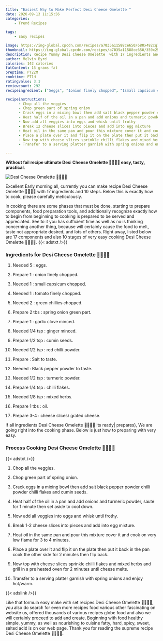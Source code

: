 ```yaml
---
title: "Easiest Way to Make Perfect Desi Cheese Omelette "
date: 2020-09-13 11:15:56
categories:
    - Trend Recipes
    
tags:
    - Easy recipes

image: https://img-global.cpcdn.com/recipes/a7035a11588ce650/680x482cq70/desi-cheese-omelette-🧀🍕🍳😋-recipe-main-photo.jpg
thumbnail: https://img-global.cpcdn.com/recipes/a7035a11588ce650/350x250cq70/desi-cheese-omelette-🧀🍕🍳😋-recipe-main-photo.jpg
description: Recipe Yummy Desi Cheese Omelette  with 17 ingredients and 10 stages of easy cooking.
author: Melvin Byrd
calories: 142 calories
fatContent: 15 grams fat
preptime: PT22M
cooktime: PT1H
ratingvalue: 3.1
reviewcount: 292
recipeingredient: ["5eggs", "1onion finely chopped", "1small capsicum chopped", "1tomato finely chopped", "2green chillies chopped", "2 tbsspring onion green part", "1garlic clove minced", "1/4 tspginger minced", "1/2 tspcumin seeds", "1/2 tspred chilli powder", "Salt to taste", "Black pepper powder to taste", "1/2 tspturmeric powder", "1/4 tspchilli flakes", "1/8 tspmixed herbs", "1 tbsoil", "3-4cheese slices grated cheese"]

recipeinstructions: 
      - Chop all the veggies 
      - Chop green part of spring onion 
      - Crack eggs in a mixing bowl then add salt black pepper powder chilli powder chilli flakes and cumin seeds 
      - Heat half of the oil in a pan and add onions and turmeric powder saute for 1 minute then set aside to cool down 
      - Now add all veggies into eggs and whisk until frothy 
      - Break 12 cheese slices into pieces and add into egg mixture 
      - Heat oil in the same pan and pour this mixture cover it and cook on very low flame for 3 to 4 minutes 
      - Place a plate over it and flip it on the plate then put it back in the pan cook the other side for 2 minutes then flip back 
      - Now top with cheese slices sprinkle chilli flakes and mixed herbs and grill in a pre heated oven for 2 minutes until cheese melts 
      - Transfer to a serving platter garnish with spring onions and enjoy hotwarm

---
```




**Without fail recipe ultimate Desi Cheese Omelette 🧀🍕🍳😋 easy, tasty, practical**. 


![Desi Cheese Omelette 🧀🍕🍳😋](https://img-global.cpcdn.com/recipes/a7035a11588ce650/680x482cq70/desi-cheese-omelette-🧀🍕🍳😋-recipe-main-photo.jpg "Desi Cheese Omelette 🧀🍕🍳😋")




Excellent Early morning all, currently you can make recipe Desi Cheese Omelette 🧀🍕🍳😋 with 17 ingredients and 10 steps. Below this is exactly how to cook, please carefully meticulously.

In cooking there are some phases that must be done, starting to prepare components, food preparation tools, and additionally recognize exactly how to begin from beginning to cooking is prepared to be served and appreciated. See to it you has sufficient time as well as no is thinking concerning another thing, because will certainly cause the food to melt, taste not appropriate desired, and lots of others. Right away, listed below are 17 components and also 10 stages of very easy cooking Desi Cheese Omelette 🧀🍕🍳😋.
{{< adstxt />}}

### Ingredients for Desi Cheese Omelette 🧀🍕🍳😋


1. Needed 5 : eggs.

1. Prepare 1 : onion finely chopped.

1. Needed 1 : small capsicum chopped.

1. Needed 1 : tomato finely chopped.

1. Needed 2 : green chillies chopped.

1. Prepare 2 tbs : spring onion green part.

1. Prepare 1 : garlic clove minced.

1. Needed 1/4 tsp : ginger minced.

1. Prepare 1/2 tsp : cumin seeds.

1. Needed 1/2 tsp : red chilli powder.

1. Prepare  : Salt to taste.

1. Needed  : Black pepper powder to taste.

1. Needed 1/2 tsp : turmeric powder.

1. Prepare 1/4 tsp : chilli flakes.

1. Needed 1/8 tsp : mixed herbs.

1. Prepare 1 tbs : oil.

1. Prepare 3-4 : cheese slices/ grated cheese.



If all ingredients Desi Cheese Omelette 🧀🍕🍳😋 its ready| prepares}, We are going right into the cooking phase. Below is just how to preparing with very easy.

### Process Cooking Desi Cheese Omelette 🧀🍕🍳😋

{{< adstxt />}}


1. Chop all the veggies.



1. Chop green part of spring onion.



1. Crack eggs in a mixing bowl then add salt black pepper powder chilli powder chilli flakes and cumin seeds.



1. Heat half of the oil in a pan and add onions and turmeric powder, saute for 1 minute then set aside to cool down.



1. Now add all veggies into eggs and whisk until frothy.



1. Break 1-2 cheese slices into pieces and add into egg mixture.



1. Heat oil in the same pan and pour this mixture cover it and cook on very low flame for 3 to 4 minutes.



1. Place a plate over it and flip it on the plate then put it back in the pan cook the other side for 2 minutes then flip back.



1. Now top with cheese slices sprinkle chilli flakes and mixed herbs and grill in a pre heated oven for 2 minutes until cheese melts.



1. Transfer to a serving platter garnish with spring onions and enjoy hot/warm.





{{< adslink />}}

Like that formula easy make with set recipes Desi Cheese Omelette 🧀🍕🍳😋, you also do search for even more recipes food various other fascinating on website us, offered thousands of various recipes globe food and also we will certainly proceed to add and create. Beginning with food healthy simple, yummy, as well as nourishing to cuisine fatty, hard, spicy, sweet, salted acid is on our web page. Thank you for reading the supreme recipe Desi Cheese Omelette 🧀🍕🍳😋.
